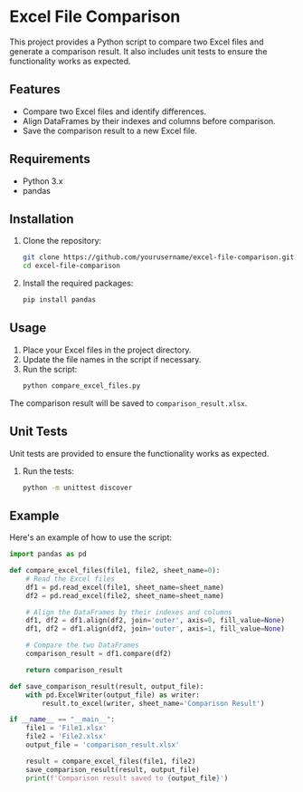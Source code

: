 # Excel File Comparison

This project provides a Python script to compare two Excel files and generate a comparison result. It also includes unit tests to ensure the functionality works as expected.

## Features

- Compare two Excel files and identify differences.
- Align DataFrames by their indexes and columns before comparison.
- Save the comparison result to a new Excel file.

## Requirements

- Python 3.x
- pandas

## Installation

1. Clone the repository:
    ```sh
    git clone https://github.com/yourusername/excel-file-comparison.git
    cd excel-file-comparison
    ```

2. Install the required packages:
    ```sh
    pip install pandas
    ```

## Usage

1. Place your Excel files in the project directory.
2. Update the file names in the script if necessary.
3. Run the script:
    ```sh
    python compare_excel_files.py
    ```

The comparison result will be saved to `comparison_result.xlsx`.

## Unit Tests

Unit tests are provided to ensure the functionality works as expected.

1. Run the tests:
    ```sh
    python -m unittest discover
    ```

## Example

Here's an example of how to use the script:

```python
import pandas as pd

def compare_excel_files(file1, file2, sheet_name=0):
    # Read the Excel files
    df1 = pd.read_excel(file1, sheet_name=sheet_name)
    df2 = pd.read_excel(file2, sheet_name=sheet_name)

    # Align the DataFrames by their indexes and columns
    df1, df2 = df1.align(df2, join='outer', axis=0, fill_value=None)
    df1, df2 = df1.align(df2, join='outer', axis=1, fill_value=None)

    # Compare the two DataFrames
    comparison_result = df1.compare(df2)

    return comparison_result

def save_comparison_result(result, output_file):
    with pd.ExcelWriter(output_file) as writer:
        result.to_excel(writer, sheet_name='Comparison Result')

if __name__ == "__main__":
    file1 = 'File1.xlsx'
    file2 = 'File2.xlsx'
    output_file = 'comparison_result.xlsx'

    result = compare_excel_files(file1, file2)
    save_comparison_result(result, output_file)
    print(f'Comparison result saved to {output_file}')

